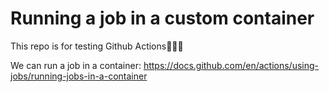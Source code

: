 # Running a job in a custom container

This repo is for testing Github Actions🧚🏼‍♀️

We can run a job in a container: https://docs.github.com/en/actions/using-jobs/running-jobs-in-a-container
